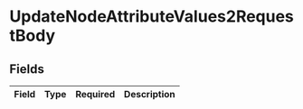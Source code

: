 # UpdateNodeAttributeValues2RequestBody


## Fields

| Field       | Type        | Required    | Description |
| ----------- | ----------- | ----------- | ----------- |